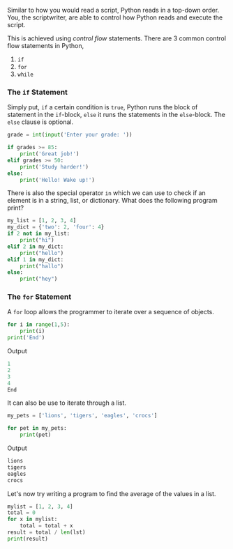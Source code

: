 Similar to how you would read a script, Python reads in a top-down order. You, the scriptwriter, are able to control how Python reads and execute the script.

This is achieved using _control flow_ statements. There are 3 common control flow statements in Python,

1. `if`
2. `for`
3. `while`

### The `if` Statement
Simply put, `if` a certain condition is `true`, Python runs the block of statement in the `if`-block, `else` it runs the statements in the `else`-block. The `else` clause is optional.

```python
grade = int(input('Enter your grade: '))

if grades >= 85:
    print('Great job!')
elif grades >= 50:
    print('Study harder!')
else:
    print('Hello! Wake up!')
```

There is also the special operator `in` which we can use to check if an element is in a string, list, or dictionary. What does the following program print?

```python
my_list = [1, 2, 3, 4]
my_dict = {'two': 2, 'four': 4}
if 2 not in my_list:
    print("hi")
elif 2 in my_dict:
    print("hello")
elif 1 in my_dict:
    print("hallo")
else:
    print("hey")
```

### The `for` Statement
A `for` loop allows the programmer to iterate over a sequence of objects.

```python
for i in range(1,5):
    print(i)
print('End')
```

Output

```python
1
2
3
4
End
```

It can also be use to iterate through a list.

```python
my_pets = ['lions', 'tigers', 'eagles', 'crocs']

for pet in my_pets:
    print(pet)
```

Output

```python
lions
tigers
eagles
crocs
```

Let's now try writing a program to find the average of the values in a list.

```python
mylist = [1, 2, 3, 4]
total = 0
for x in mylist:
    total = total + x
result = total / len(lst)
print(result)
```
